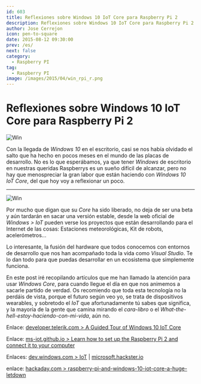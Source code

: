 ```yaml
---
id: 603
title: Reflexiones sobre Windows 10 IoT Core para Raspberry Pi 2
description: Reflexiones sobre Windows 10 IoT Core para Raspberry Pi 2
author: Jose Cerrejon
icon: pen-to-square
date: 2015-08-12 09:30:00
prev: /es/
next: false
category:
  - Raspberry PI
tag:
  - Raspberry PI
image: /images/2015/04/win_rpi_r.png
---
```


# Reflexiones sobre Windows 10 IoT Core para Raspberry Pi 2

![Win](/images/2015/04/win_rpi_r.png)

Con la llegada de *Windows 10* en el escritorio, casi se nos había olvidado el salto que ha hecho en pocos meses en el mundo de las placas de desarrollo. No es lo que esperábamos, ya que tener *Windows* de escritorio en nuestras queridas Raspberrys es un sueño difícil de alcanzar, pero no hay que menospreciar la gran labor que están haciendo con *Windows 10 IoT Core*, del que hoy voy a reflexionar un poco.

- - -
![Win](/images/2015/08/DefaultAppRpi2.png)

Por mucho que digan que su *Core* ha sido liberado, no deja de ser una beta y aún tardarán en sacar una versión estable, desde la web oficial de *Windows > IoT* pueden verse los proyectos que están desarrollando para el Internet de las cosas: Estaciones meteorológicas, Kit de robots, acelerómetros...

Lo interesante, la fusión del hardware que todos conocemos con entornos de desarrollo que nos han acompañado toda la vida como *Visual Studio*. Te lo dan todo para que puedas desarrollar en un ecosistema que simplemente funciona.

En este post iré recopilando artículos que me han llamado la atención para usar *Windows Core*, para cuando llegue el día en que nos animemos a sacarle partido de verdad. Os recomiendo que toda esta tecnología no la perdáis de vista, porque el futuro según veo yo, se trata de dispositivos wearables, y sobretodo el *IoT* que afortunadamente tú sabes que significa, y la mayoría de la gente que camina mirando el *cara-libro* o el *What-the-hell-estoy-haciendo-con-mi-vida*, aún no.

Enlace: [developer.telerik.com > A Guided Tour of Windows 10 IoT Core](http://developer.telerik.com/featured/a-guided-tour-of-windows-10-iot-core/)

Enlace: [ms-iot.github.io > Learn how to set up the Raspberry Pi 2 and connect it to your computer](http://ms-iot.github.io/content/en-US/win10/SetupRPI.htm)

Enlaces: [dev.windows.com > IoT](https://dev.windows.com/es-es/iot) | [microsoft.hackster.io](https://microsoft.hackster.io/en-US)

enlace: [hackaday.com > raspberry-pi-and-windows-10-iot-core-a-huge-letdown](http://hackaday.com/2015/08/13/raspberry-pi-and-windows-10-iot-core-a-huge-letdown/)